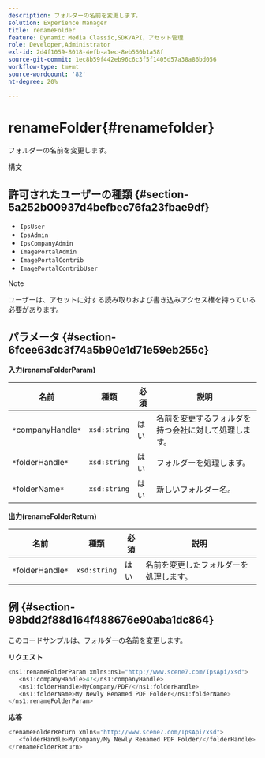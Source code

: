 ```yaml
---
description: フォルダーの名前を変更します。
solution: Experience Manager
title: renameFolder
feature: Dynamic Media Classic,SDK/API，アセット管理
role: Developer,Administrator
exl-id: 2d4f1059-8018-4efb-a1ec-8eb560b1a58f
source-git-commit: 1ec8b59f442eb96c6c3f5f1405d57a38a86bd056
workflow-type: tm+mt
source-wordcount: '82'
ht-degree: 20%

---
```


# renameFolder{#renamefolder}

フォルダーの名前を変更します。

構文

## 許可されたユーザーの種類 {#section-5a252b00937d4befbec76fa23fbae9df}

* `IpsUser`
* `IpsAdmin`
* `IpsCompanyAdmin`
* `ImagePortalAdmin`
* `ImagePortalContrib`
* `ImagePortalContribUser`

>[!NOTE]
>
>ユーザーは、アセットに対する読み取りおよび書き込みアクセス権を持っている必要があります。

## パラメータ {#section-6fcee63dc3f74a5b90e1d71e59eb255c}

**入力(renameFolderParam)**

| 名前 | 種類 | 必須 | 説明 |
|---|---|---|---|
| `*`companyHandle`*` | `xsd:string` | はい | 名前を変更するフォルダを持つ会社に対して処理します。 |
| `*`folderHandle`*` | `xsd:string` | はい | フォルダーを処理します。 |
| `*`folderName`*` | `xsd:string` | はい | 新しいフォルダー名。 |

**出力(renameFolderReturn)**

| 名前 | 種類 | 必須 | 説明 |
|---|---|---|---|
| `*`folderHandle`*` | `xsd:string` | はい | 名前を変更したフォルダーを処理します。 |

## 例 {#section-98bdd2f88d164f488676e90aba1dc864}

このコードサンプルは、フォルダーの名前を変更します。

**リクエスト**

```java
<ns1:renameFolderParam xmlns:ns1="http://www.scene7.com/IpsApi/xsd">
   <ns1:companyHandle>47</ns1:companyHandle>
   <ns1:folderHandle>MyCompany/PDF/</ns1:folderHandle>
   <ns1:folderName>My Newly Renamed PDF Folder</ns1:folderName>
</ns1:renameFolderParam>
```

**応答**

```java
<renameFolderReturn xmlns="http://www.scene7.com/IpsApi/xsd">
   <folderHandle>MyCompany/My Newly Renamed PDF Folder/</folderHandle>
</renameFolderReturn>
```
